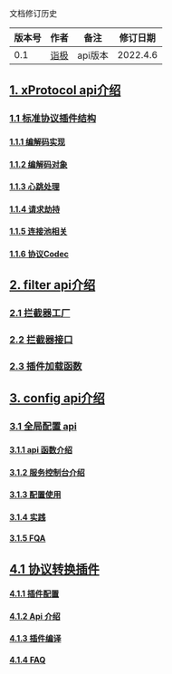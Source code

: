 文档修订历史

| 版本号 | 作者 | 备注    | 修订日期     |
| ------ | ---- |-------|----------|
| 0.1    | [诣极](https://github.com/zonghaishang) | api版本 | 2022.4.6 |

## [1. xProtocol api介绍](https://github.com/mosn/extensions/blob/master/go-plugin/doc/api/1.%20xprotocol-api.md#1-xprotocol-api%E4%BB%8B%E7%BB%8D)

### [1.1 标准协议插件结构](https://github.com/mosn/extensions/blob/master/go-plugin/doc/api/1.%20xprotocol-api.md#11-%E6%A0%87%E5%87%86%E5%8D%8F%E8%AE%AE%E6%8F%92%E4%BB%B6%E7%BB%93%E6%9E%84)

#### [1.1.1 编解码实现](https://github.com/mosn/extensions/blob/master/go-plugin/doc/api/1.%20xprotocol-api.md#111-%E7%BC%96%E8%A7%A3%E7%A0%81%E5%AE%9E%E7%8E%B0)

#### [1.1.2 编解码对象](https://github.com/mosn/extensions/blob/master/go-plugin/doc/api/1.%20xprotocol-api.md#112-%E7%BC%96%E8%A7%A3%E7%A0%81%E5%AF%B9%E8%B1%A1)

#### [1.1.3 心跳处理](https://github.com/mosn/extensions/blob/master/go-plugin/doc/api/1.%20xprotocol-api.md#113-%E5%BF%83%E8%B7%B3%E5%A4%84%E7%90%86)

#### [1.1.4 请求劫持](https://github.com/mosn/extensions/blob/master/go-plugin/doc/api/1.%20xprotocol-api.md#114-%E8%AF%B7%E6%B1%82%E5%8A%AB%E6%8C%81)

#### [1.1.5 连接池相关](https://github.com/mosn/extensions/blob/master/go-plugin/doc/api/1.%20xprotocol-api.md#115-%E8%BF%9E%E6%8E%A5%E6%B1%A0%E7%9B%B8%E5%85%B3)

#### [1.1.6 协议Codec](https://github.com/mosn/extensions/blob/master/go-plugin/doc/api/1.%20xprotocol-api.md#116-%E5%8D%8F%E8%AE%AEcodec)

## [2. filter api介绍](https://github.com/mosn/extensions/blob/master/go-plugin/doc/api/2.%20filter-api.md)

### [2.1 拦截器工厂](https://github.com/mosn/extensions/blob/master/go-plugin/doc/api/2.%20filter-api.md#21-%E6%8B%A6%E6%88%AA%E5%99%A8%E5%B7%A5%E5%8E%82)

### [2.2 拦截器接口](https://github.com/mosn/extensions/blob/master/go-plugin/doc/api/2.%20filter-api.md#22-%E6%8B%A6%E6%88%AA%E5%99%A8%E6%8E%A5%E5%8F%A3)

### [2.3 插件加载函数](https://github.com/mosn/extensions/blob/master/go-plugin/doc/api/2.%20filter-api.md#23-%E6%8F%92%E4%BB%B6%E5%8A%A0%E8%BD%BD%E5%87%BD%E6%95%B0)

## [3. config api介绍](https://github.com/mosn/extensions/blob/master/go-plugin/doc/api/3.config-api.md)

### [3.1 全局配置 api](https://github.com/mosn/extensions/blob/master/go-plugin/doc/api/3.config-api.md#31-%E5%85%A8%E5%B1%80%E9%85%8D%E7%BD%AE-api)

#### [3.1.1 api 函数介绍](https://github.com/mosn/extensions/blob/master/go-plugin/doc/api/3.config-api.md#331-api-%E5%87%BD%E6%95%B0%E4%BB%8B%E7%BB%8D)

#### [3.1.2 服务控制台介绍](https://github.com/mosn/extensions/blob/master/go-plugin/doc/api/3.config-api.md#332-%E6%9C%8D%E5%8A%A1%E6%8E%A7%E5%88%B6%E5%8F%B0%E4%BB%8B%E7%BB%8D)

#### [3.1.3 配置使用](https://github.com/mosn/extensions/blob/master/go-plugin/doc/api/3.config-api.md#333-%E9%85%8D%E7%BD%AE%E4%BD%BF%E7%94%A8)

#### [3.1.4 实践](https://github.com/mosn/extensions/blob/master/go-plugin/doc/api/3.config-api.md#333-%E9%85%8D%E7%BD%AE%E4%BD%BF%E7%94%A8)

#### [3.1.5 FQA](https://github.com/mosn/extensions/blob/master/go-plugin/doc/api/3.config-api.md#333-%E9%85%8D%E7%BD%AE%E4%BD%BF%E7%94%A8)

## [4.1 协议转换插件](https://github.com/mosn/extensions/blob/master/go-plugin/doc/api/4.transfer.md)

#### [4.1.1 插件配置](https://github.com/mosn/extensions/blob/master/go-plugin/doc/api/4.transfer.md#411-%E6%8F%92%E4%BB%B6%E9%85%8D%E7%BD%AE)

#### [4.1.2 Api 介绍](https://github.com/mosn/extensions/blob/master/go-plugin/doc/api/4.transfer.md#412-api-%E4%BB%8B%E7%BB%8D)

#### [4.1.3 插件编译](https://github.com/mosn/extensions/blob/master/go-plugin/doc/api/4.transfer.md#413-%E7%BC%96%E8%AF%91%E6%8F%92%E4%BB%B6)

#### [4.1.4 FAQ](https://github.com/mosn/extensions/blob/master/go-plugin/doc/api/4.transfer.md#414-faq)

